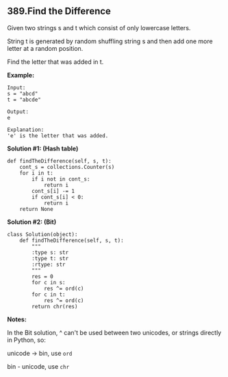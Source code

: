 ## 389.Find the Difference

Given two strings s and t which consist of only lowercase letters.

String t is generated by random shuffling string s and then add one more letter at a random position.

Find the letter that was added in t.

**Example:**

```
Input:
s = "abcd"
t = "abcde"

Output:
e

Explanation:
'e' is the letter that was added.
```

**Solution \#1: \(Hash table\)**

```
def findTheDifference(self, s, t):
    cont_s = collections.Counter(s)
    for i in t:
        if i not in cont_s:
            return i
        cont_s[i] -= 1
        if cont_s[i] < 0:
            return i
    return None
```

**Solution \#2: \(Bit\)**

```
class Solution(object):
    def findTheDifference(self, s, t):
        """
        :type s: str
        :type t: str
        :rtype: str
        """
        res = 0
        for c in s:
            res ^= ord(c)
        for c in t:
            res ^= ord(c)
        return chr(res)
```

**Notes:**

In the Bit solution,  ^ can't be used between two unicodes, or strings directly in Python, so:

 unicode -> bin, use `ord`

 bin - unicode, use `chr`



